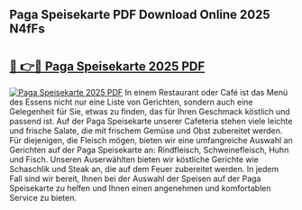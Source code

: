 ## Paga Speisekarte PDF Download Online 2025 N4fFs

# <h2><a href="http://gcbpm94.nevu.top/?p=Paga+Speisekarte">🔗 👉🔴 Paga Speisekarte 2025 PDF</a></h2>

[![Paga Speisekarte 2025 PDF](https://i.imgur.com/dBaPXMq.png)](http://gcbpm94.nevu.top/?p=Paga+Speisekarte)
In einem Restaurant oder Café ist das Menü des Essens nicht nur eine Liste von Gerichten, sondern auch eine Gelegenheit für Sie, etwas zu finden, das für Ihren Geschmack köstlich und passend ist. Auf der Paga Speisekarte unserer Cafeteria stehen viele leichte und frische Salate, die mit frischem Gemüse und Obst zubereitet werden. Für diejenigen, die Fleisch mögen, bieten wir eine umfangreiche Auswahl an Gerichten auf der Paga Speisekarte an: Rindfleisch, Schweinefleisch, Huhn und Fisch. Unseren Auserwählten bieten wir köstliche Gerichte wie Schaschlik und Steak an, die auf dem Feuer zubereitet werden. In jedem Fall sind wir bereit, Ihnen bei der Auswahl der Speisen auf der Paga Speisekarte zu helfen und Ihnen einen angenehmen und komfortablen Service zu bieten.
